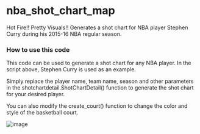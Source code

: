 # nba_shot_chart_map
Hot Fire!! Pretty Visuals!! 
Generates a shot chart for NBA player Stephen Curry during his 2015-16 NBA regular season. 

### How to use this code
This code can be used to generate a shot chart for any NBA player. In the script above, Stephen Curry is used as an example. 

Simply replace the player name, team name, season and other parameters in the shotchartdetail.ShotChartDetail() function to generate the shot chart for your desired player.

You can also modify the create_court() function to change the color and style of the basketball court.


![image](https://user-images.githubusercontent.com/127455781/233170526-d60e4017-af76-403c-99a0-876ce2cf9274.png)




